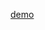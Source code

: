 [demo](http://htmlpreview.github.io/?https://github.com/y1j2x34/jquery-plugin-dragable/blob/master/dragable.html)
